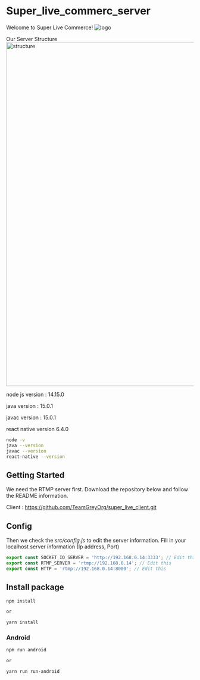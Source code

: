 # Super_live_commerc_server
Welcome to Super Live Commerce! 
![logo](https://user-images.githubusercontent.com/52844717/158049041-2bf0a3f0-e662-4b48-80e2-2189529ac1a1.png)

Our Server Structure
<img width="924" alt="structure" src="https://user-images.githubusercontent.com/52844717/158049078-3754f482-ad6e-49e9-8ed3-96be9ee6cee2.png">

node js version : 14.15.0


java version : 15.0.1


javac version : 15.0.1


react native version 6.4.0

```bash
node -v
java --version
javac --version
react-native --version
```


## Getting Started

We need the RTMP server first. Download the repository below and follow the README information.

Client : https://github.com/TeamGreyOrg/super_live_client.git

## Config

Then we check the _src/config.js_ to edit the server information. Fill in your localhost server information (Ip address, Port)

```js
export const SOCKET_IO_SERVER = 'http://192.168.0.14:3333'; // Edit this
export const RTMP_SERVER = 'rtmp://192.168.0.14'; // Edit this
export const HTTP = 'rtmp://192.168.0.14:8000'; // Edit this
```

## Install package

```bash
npm install 

or 

yarn install
```

### Android

```bash
npm run android 

or

yarn run run-android
```


